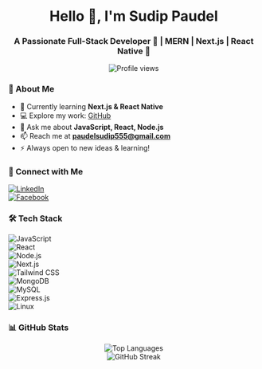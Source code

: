 <h1 align="center">Hello 👋, I'm Sudip Paudel</h1>
<h3 align="center">A Passionate Full-Stack Developer 🚀 | MERN | Next.js | React Native 🚀</h3>

<p align="center">
  <img src="https://komarev.com/ghpvc/?username=sudip22-p&label=Profile%20views&color=0e75b6&style=flat" alt="Profile views" />
</p>

### 🚀 About Me  
- 🌱 Currently learning **Next.js & React Native**  
- 💻 Explore my work: [GitHub](https://github.com/sudip22-p)  
- 💬 Ask me about **JavaScript, React, Node.js**  
- 📫 Reach me at **paudelsudip555@gmail.com**  
- ⚡ Always open to new ideas & learning!  

### 📩 Connect with Me  
[![LinkedIn](https://img.shields.io/badge/LinkedIn-0A66C2?logo=linkedin&logoColor=white)](https://www.linkedin.com/in/sudip-paudel-07536a242/)  
[![Facebook](https://img.shields.io/badge/Facebook-1877F2?logo=facebook&logoColor=white)](https://www.facebook.com/sudip.paudel.2003)  

### 🛠 Tech Stack  
![JavaScript](https://img.shields.io/badge/JavaScript-F7DF1E?logo=javascript&logoColor=black)  
![React](https://img.shields.io/badge/React-61DAFB?logo=react&logoColor=black)  
![Node.js](https://img.shields.io/badge/Node.js-339933?logo=node.js&logoColor=white)  
![Next.js](https://img.shields.io/badge/Next.js-000000?logo=next.js&logoColor=white)  
![Tailwind CSS](https://img.shields.io/badge/TailwindCSS-38B2AC?logo=tailwind-css&logoColor=white)  
![MongoDB](https://img.shields.io/badge/MongoDB-47A248?logo=mongodb&logoColor=white)  
![MySQL](https://img.shields.io/badge/MySQL-4479A1?logo=mysql&logoColor=white)  
![Express.js](https://img.shields.io/badge/Express.js-000000?logo=express&logoColor=white)  
![Linux](https://img.shields.io/badge/Linux-FCC624?logo=linux&logoColor=black)  

### 📊 GitHub Stats  
<p align="center">
  <img src="https://github-readme-stats.vercel.app/api/top-langs/?username=sudip22-p&layout=compact&theme=tokyonight" alt="Top Languages" />
  <br />
  <img src="https://github-readme-streak-stats.herokuapp.com/?user=sudip22-p&theme=tokyonight" alt="GitHub Streak" />
</p>
